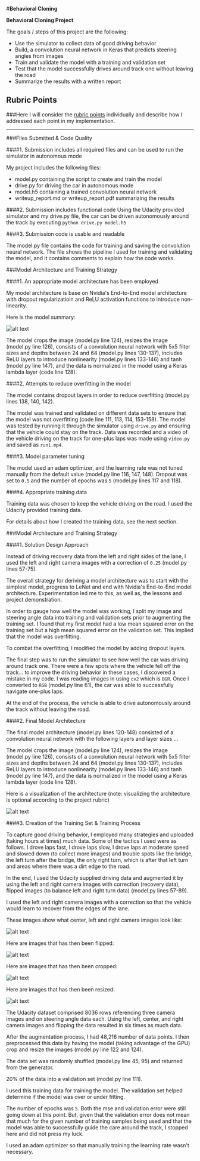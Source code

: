 #**Behavioral Cloning** 

**Behavioral Cloning Project**

The goals / steps of this project are the following:
* Use the simulator to collect data of good driving behavior
* Build, a convolution neural network in Keras that predicts steering angles from images
* Train and validate the model with a training and validation set
* Test that the model successfully drives around track one without leaving the road
* Summarize the results with a written report


[//]: # (Image References)

[image1]: ./examples/model_summary.png "Model Summary"
[image2]: ./examples/center_left_right.png "Center Left Right Images"
[image3]: ./examples/flipped_center_left_right.png "Flipped Images"
[image4]: ./examples/cropped_center_left_right.png "Cropped Images"
[image5]: ./examples/resized_center_left_right.png "Resized Images"

## Rubric Points
###Here I will consider the [rubric points](https://review.udacity.com/#!/rubrics/432/view) individually and describe how I addressed each point in my implementation.  

---
###Files Submitted & Code Quality

####1. Submission includes all required files and can be used to run the simulator in autonomous mode

My project includes the following files:
* model.py containing the script to create and train the model
* drive.py for driving the car in autonomous mode
* model.h5 containing a trained convolution neural network 
* writeup_report.md or writeup_report.pdf summarizing the results

####2. Submission includes functional code
Using the Udacity provided simulator and my drive.py file, the car can be driven autonomously around the track by executing 
`python drive.py model.h5`

####3. Submission code is usable and readable

The model.py file contains the code for training and saving the convolution neural network. The file shows the pipeline I used for training and validating the model, and it contains comments to explain how the code works.

###Model Architecture and Training Strategy

####1. An appropriate model architecture has been employed

My model architecture is base on Nvidia's End-to-End model architecture with dropout regularizatioin and ReLU activation functions to introduce non-linearity.

Here is the model summary:

![alt text][image1]

The model crops the image (model.py line 124), resizes the image (model.py line 126), consists of a convolution neural network with 5x5 filter sizes and depths between 24 and 64 (model.py lines 130-137), includes ReLU layers to introduce nonlinearity (model.py lines 133-146) and tanh (model.py line 147), and the data is normalized in the model using a Keras lambda layer (code line 128). 

####2. Attempts to reduce overfitting in the model

The model contains dropout layers in order to reduce overfitting (model.py lines 138, 140, 142). 

The model was trained and validated on different data sets to ensure that the model was not overfitting (code line 111, 113, 114, 153-158). The model was tested by running it through the simulator using `drive.py` and ensuring that the vehicle could stay on the track. Data was recorded and a video of the vehicle driving on the track for one-plus laps was made using `video.py` and saved as `run1.mp4`.

####3. Model parameter tuning

The model used an adam optimizer, and the learning rate was not tuned manually from the default value (model.py line 116, 147, 148). Dropout was set to `0.5` and the number of epochs was `5` (model.py lines 117 and 118).

####4. Appropriate training data

Training data was chosen to keep the vehicle driving on the road. I used the Udacity provided training data.

For details about how I created the training data, see the next section. 

###Model Architecture and Training Strategy

####1. Solution Design Approach

Instead of driving recovery data from the left and right sides of the lane, I used the left and right camera images with a correction of `0.25` (model.py lines 57-75).

The overall strategy for deriving a model architecture was to start with the simplest model, progress to LeNet and end with Nvidia's End-to-End model architecture. Experimentation led me to this, as well as, the lessons and project demonstration.

In order to gauge how well the model was working, I split my image and steering angle data into training and validation sets prior to augmenting the training set. I found that my first model had a low mean squared error on the training set but a high mean squared error on the validation set. This implied that the model was overfitting.

To combat the overfitting, I modified the model by adding dropout layers.

The final step was to run the simulator to see how well the car was driving around track one. There were a few spots where the vehicle fell off the track... to improve the driving behavior in these cases, I discovered a mistake in my code. I was reading images in using `cv2` which is `BGR`. Once I converted to `RGB` (model.py line 61), the car was able to successfully navigate one-plus laps.

At the end of the process, the vehicle is able to drive autonomously around the track without leaving the road.

####2. Final Model Architecture

The final model architecture (model.py lines 120-148) consisted of a convolution neural network with the following layers and layer sizes ...

The model crops the image (model.py line 124), resizes the image (model.py line 126), consists of a convolution neural network with 5x5 filter sizes and depths between 24 and 64 (model.py lines 130-137), includes ReLU layers to introduce nonlinearity (model.py lines 133-146) and tanh (model.py line 147), and the data is normalized in the model using a Keras lambda layer (code line 128).

Here is a visualization of the architecture (note: visualizing the architecture is optional according to the project rubric)

![alt text][image1]

####3. Creation of the Training Set & Training Process

To capture good driving behavior, I employed many strategies and uploaded (taking hours at times) much data. Some of the tactics I used were as follows. I drove laps fast, I drove laps slow, I drove laps at moderate speed and slowed down (to collect more images) and trouble spots like the bridge, the left turn after the bridge, the only right turn, which is after that left turn and areas where there was a dirt edge to the road.

In the end, I used the Udacity supplied driving data and augmented it by using the left and right camera images with correction (recovery data), flipped images (to balance left and right turn data) (model.py lines 57-89).

I used the left and right camera images with a correction so that the vehicle would learn to recover from the edges of the lane.

These images show what center, left and right camera images look like:

![alt text][image2]

Here are images that has then been flipped:

![alt text][image3]

Here are images that has then been cropped:

![alt text][image4]

Here are images that has then been resized:

![alt text][image5]

The Udacity dataset comprised 8036 rows referencing three camera images and on steering angle data each. Using the left, center, and right camera images and flipping the data resulted in six times as much data.

After the augmentation process, I had 48,216 number of data points. I then preprocessed this data by having the model (taking advantage of the GPU) crop and resize the images (model.py line 122 and 124).

The data set was randomly shuffled (model.py line 45, 95) and returned from the generator.

20% of the data into a validation set (model.py line 111).

I used this training data for training the model. The validation set helped determine if the model was over or under fitting.

The number of epochs was `5`. Both the mse and validation error were still going down at this point. But, given that the validation error does not mean that much for the given number of training samples being used and that the model was able to successfully guide the care around the track, I stopped here and did not press my luck.

I used an adam optimizer so that manually training the learning rate wasn't necessary.